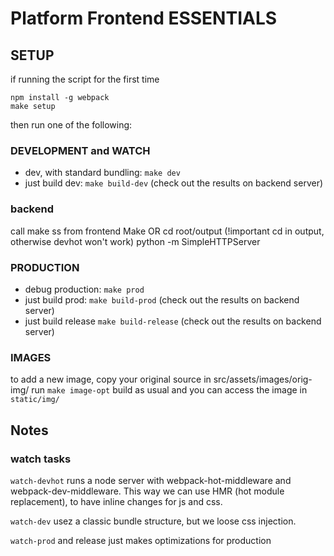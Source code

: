 # Platform Frontend ESSENTIALS

## SETUP
if running the script for the first time

```shell
npm install -g webpack
make setup
```

then run one of the following:
### DEVELOPMENT and WATCH
- dev, with standard bundling: `make dev`
- just build dev: `make build-dev` (check out the results on backend server)

### backend
call make ss from frontend Make
OR
cd root/output (!important cd in output, otherwise devhot won't work)
python -m SimpleHTTPServer

### PRODUCTION
- debug production: `make prod`
- just build prod: `make build-prod` (check out the results on backend server)
- just build release `make build-release` (check out the results on backend server)

### IMAGES
to add a new image, copy your original source in src/assets/images/orig-img/
run
`make image-opt`
build as usual and you can access the image in `static/img/`

## Notes

### watch tasks

`watch-devhot` runs a node server with webpack-hot-middleware and webpack-dev-middleware.
This way we can use HMR (hot module replacement), to have inline changes for js and css.

`watch-dev` usez a classic bundle structure, but we loose css injection.

`watch-prod` and release just makes optimizations for production
